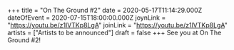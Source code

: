 +++
title = "On The Ground #2"
date = 2020-05-17T11:14:29.000Z
dateOfEvent = 2020-07-15T18:00:00.000Z
joynLink = "https://youtu.be/z1lVTKp8LgA"
joinLink = "https://youtu.be/z1lVTKp8LgA"
artists = ["Artists to be announced"]
draft = false
+++
See you at On The Ground #2!